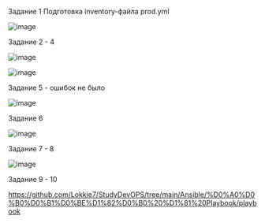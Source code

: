 Задание 1 Подготовка inventory-файла prod.yml

![image](https://github.com/user-attachments/assets/b3e6551d-e2de-4683-a356-6b14957495bb)

Задание 2 - 4

![image](https://github.com/user-attachments/assets/19070b83-7cfc-40cb-be57-f6cb6e03d8ae)

![image](https://github.com/user-attachments/assets/ff82a376-61fa-48a7-9e15-6171e0d4c7f5)

Задание 5 - ошибок не было

![image](https://github.com/user-attachments/assets/e36e8303-6389-4ded-9c12-588b625318c7)

Задание 6

![image](https://github.com/user-attachments/assets/3fbb5579-b626-407e-a96b-1501137b24ab)

Задание 7 - 8

![image](https://github.com/user-attachments/assets/468e1b5a-d540-4c69-b018-e1d7f0abc97f)

Задание 9 - 10

https://github.com/Lokkie7/StudyDevOPS/tree/main/Ansible/%D0%A0%D0%B0%D0%B1%D0%BE%D1%82%D0%B0%20%D1%81%20Playbook/playbook
